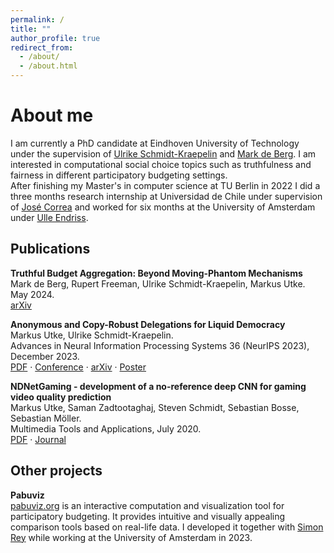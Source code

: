 ```yaml
---
permalink: /
title: ""
author_profile: true
redirect_from: 
  - /about/
  - /about.html
---
```


About me
======
I am currently a PhD candidate at Eindhoven University of Technology under the supervision of [Ulrike Schmidt-Kraepelin](https://sites.google.com/view/schmidt-kraepelin) and [Mark de Berg](https://www.tue.nl/en/research/researchers/mark-de-berg). I am interested in computational social choice topics such as truthfulness and fairness in different participatory budgeting settings.\
After finishing my Master's in computer science at TU Berlin in 2022 I did a three months research internship at Universidad de Chile under supervision of [José Correa](https://www.dii.uchile.cl/~jcorrea/) and worked for six months at the University of Amsterdam under [Ulle Endriss](https://staff.fnwi.uva.nl/u.endriss/).


Publications
------
**Truthful Budget Aggregation: Beyond Moving-Phantom Mechanisms**\
Mark de Berg, Rupert Freeman, Ulrike Schmidt-Kraepelin, Markus Utke.\
May 2024.\
[arXiv](https://arxiv.org/abs/2405.20303)

**Anonymous and Copy-Robust Delegations for Liquid Democracy**\
Markus Utke, Ulrike Schmidt-Kraepelin.\
Advances in Neural Information Processing Systems 36 (NeurIPS 2023), December 2023.\
[PDF](files/Anonymous_and_Copy-Robust_Delegations_for_Liquid_Democracy.pdf) · [Conference](https://proceedings.neurips.cc/paper_files/paper/2023/hash/dbb5180957513805ebeea787b8c66ac9-Abstract-Conference.html) · [arXiv](https://arxiv.org/abs/2307.01174) · [Poster](files/Anonymous_and_Copy-Robust_Delegations_for_Liquid_Democracy_Poster.pdf)

**NDNetGaming - development of a no-reference deep CNN for gaming video quality prediction**\
Markus Utke, Saman Zadtootaghaj, Steven Schmidt, Sebastian Bosse, Sebastian Möller.\
Multimedia Tools and Applications, July 2020.\
[PDF](files/NDNetGaming.pdf) · [Journal](https://link.springer.com/article/10.1007/s11042-020-09144-6)


Other projects
------
**Pabuviz**\
[pabuviz.org](https://pabuviz.org/) is an interactive computation and visualization tool for participatory budgeting. It provides intuitive and visually appealing comparison tools based on real-life data. I developed it together with [Simon Rey](https://simonrey.fr/) while working at the University of Amsterdam in 2023.